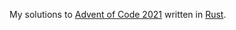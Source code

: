My solutions to [Advent of Code 2021](https://adventofcode.com/2021) written in [Rust](https://www.rust-lang.org/).
